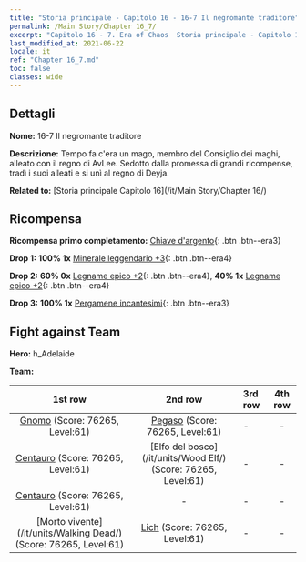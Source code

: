 ```yaml
---
title: "Storia principale - Capitolo 16 - 16-7 Il negromante traditore"
permalink: /Main Story/Chapter 16_7/
excerpt: "Capitolo 16 - 7. Era of Chaos  Storia principale - Capitolo 16_7. 16-7 Il negromante traditore"
last_modified_at: 2021-06-22
locale: it
ref: "Chapter 16_7.md"
toc: false
classes: wide
---
```


## Dettagli

 **Nome:** 16-7 Il negromante traditore

 **Descrizione:** Tempo fa c'era un mago, membro del Consiglio dei maghi, alleato con il regno di AvLee. Sedotto dalla promessa di grandi ricompense, tradì i suoi alleati e si unì al regno di Deyja.

 **Related to:** [Storia principale Capitolo 16](/it/Main Story/Chapter 16/)

## Ricompensa

 **Ricompensa primo completamento:** [Chiave d'argento](/ItemsIT/con_693/){: .btn .btn--era3}

 **Drop 1:** **100% 1x** [Minerale leggendario +3](/ItemsIT/mat_54/){: .btn .btn--era4}

 **Drop 2:** **60% 0x** [Legname epico +2](/ItemsIT/mat_48/){: .btn .btn--era4}, **40% 1x** [Legname epico +2](/ItemsIT/mat_48/){: .btn .btn--era4}

 **Drop 3:** **100% 1x** [Pergamene incantesimi](/ItemsIT/con_694/){: .btn .btn--era3}


## Fight against Team
 **Hero:** h_Adelaide

 **Team:**


  | 1st row | 2nd row | 3rd row | 4th row |
  |:----:|:----:|:----|:----:|
  | [Gnomo](/it/units/Dwarf/) (Score: 76265, Level:61)  | [Pegaso](/it/units/Pegasus/) (Score: 76265, Level:61)  | - | - |
  | [Centauro](/it/units/Centaur/) (Score: 76265, Level:61)  | [Elfo del bosco](/it/units/Wood Elf/) (Score: 76265, Level:61)  | - | - |
  | [Centauro](/it/units/Centaur/) (Score: 76265, Level:61)  | - | - | - |
  | [Morto vivente](/it/units/Walking Dead/) (Score: 76265, Level:61)  | [Lich](/it/units/Lich/) (Score: 76265, Level:61)  | - | - |


